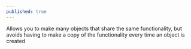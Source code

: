 ```yaml
---
published: true
---
```

Allows you to make many objects that share the same functionality, but avoids having to make a copy of the functionality every time an object is created